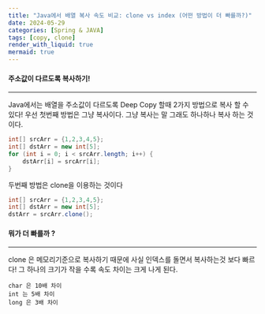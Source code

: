```yaml
---
title: "Java에서 배열 복사 속도 비교: clone vs index (어떤 방법이 더 빠를까?)"
date: 2024-05-29
categories: [Spring & JAVA]
tags: [copy, clone]
render_with_liquid: true
mermaid: true
---
```

#### 주소값이 다르도록 복사하기!
---
Java에서는 배열을 주소값이 다르도록 Deep Copy 할때 2가지 방법으로 복사 할 수 있다!
우선 첫번째 방법은 그냥 복사이다. 그냥 복사는 말 그래도 하나하나 복사 하는 것이다.

```java
int[] srcArr = {1,2,3,4,5};
int[] dstArr = new int[5];
for (int i = 0; i < srcArr.length; i++) {
	dstArr[i] = srcArr[i];
}
```

두번째 방법은 clone을 이용하는 것이다
```java
int[] srcArr = {1,2,3,4,5};
int[] dstArr = new int[5];
dstArr = srcArr.clone();
```

#### 뭐가 더 빠를까 ?
---
clone 은 메모리기준으로 복사하기 때문에 사실 인덱스를 돌면서  복사하는것 보다 빠르다! 그 하나의 크기가 작을 수록 속도 차이는 크게 나게 된다.

```
char 은 10배 차이
int 는 5배 차이
long 은 3배 차이
```
